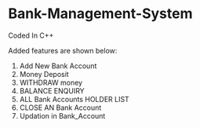 # Bank-Management-System

Coded In C++

Added features are shown below:

1. Add New Bank Account
2. Money Deposit
3. WITHDRAW money
4. BALANCE ENQUIRY
5. ALL Bank Accounts HOLDER LIST
6. CLOSE AN Bank Account
7. Updation in Bank_Account
                      
